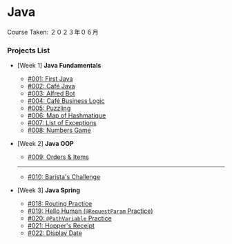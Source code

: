 # Java

Course Taken: ２０２３年０６月

### Projects List

- [Week 1] **Java Fundamentals**
    - [#001: First Java](Wk1-Java_Fundamentals/001-First_Java)
    - [#002: Café Java](Wk1-Java_Fundamentals/002-Cafe_Java)
    - [#003: Alfred Bot](Wk1-Java_Fundamentals/003-Alfred_Bot/)
    - [#004: Café Business Logic](Wk1-Java_Fundamentals/004-Cafe_Business_Logic/)
    - [#005: Puzzling](Wk1-Java_Fundamentals/005-Puzzling/)
    - [#006: Map of Hashmatique](Wk1-Java_Fundamentals/006-Map_of_Hashmatique/)
    - [#007: List of Exceptions](Wk1-Java_Fundamentals/007-List_of_Exceptions/)
    - [#008: Numbers Game](Wk1-Java_Fundamentals/008-Numbers_Game/)

- [Week 2] **Java OOP**
    - [#009: Orders & Items](Wk2-Java_OOP/009-Orders_and_Items/)
    ---
    - [#010: Barista's Challenge](Wk2-Java_OOP/010-Baristas_Challenge/)
    <!-- - [#011: BankAccount](#) -->
    <!-- - [#012: Coffeedore 64](#) -->

- [Week 3] **Java Spring**
    - [#018: Routing Practice](Wk3-Java_Spring/018-Routing_Practice/)
    - [#019: Hello Human (`@RequestParam` Practice)](Wk3-Java_Spring/019-Hello_Human/)
    - [#020: `@PathVariable` Practice](Wk3-Java_Spring/020-PathVariable_Practice/)
    - [#021: Hopper's Receipt](Wk3-Java_Spring/021-Hoppers_Receipt/)
    - [#022: Display Date](Wk3-Java_Spring/022-Display_Date/)
    <!-- ### 023 Fruity Loops  -->
    <!-- ### 024 Counter  -->